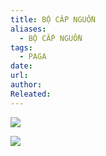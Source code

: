 ```yaml
---
title: BỘ CẤP NGUỒN
aliases:
  - BỘ CẤP NGUỒN
tags:
  - PAGA
date: 
url: 
author: 
Releated:
---
```

![](https://i.imgur.com/A3RNe65.png)

![](https://i.imgur.com/yjnKbqo.png)
